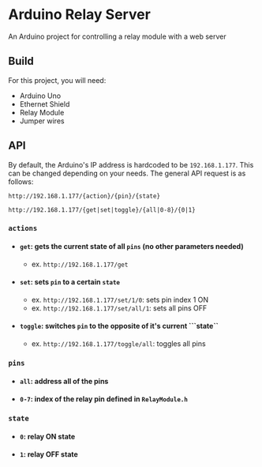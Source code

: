 # Arduino Relay Server
An Arduino project for controlling a relay module with a web server

## Build
For this project, you will need:
- Arduino Uno
- Ethernet Shield 
- Relay Module
- Jumper wires

## API
By default, the Arduino's IP address is hardcoded to be ```192.168.1.177```. 
This can be changed depending on your needs. 
The general API request is as follows:

```http://192.168.1.177/{action}/{pin}/{state}```

```http://192.168.1.177/{get|set|toggle}/{all|0-8}/{0|1}```

### ```actions```
- #### ```get```: gets the current state of all ```pins``` (no other parameters needed)
  - ex. ```http://192.168.1.177/get```
- #### ```set```: sets ```pin``` to a certain ```state```
  - ex. ```http://192.168.1.177/set/1/0```: sets pin index 1 ON
  - ex. ```http://192.168.1.177/set/all/1```: sets all pins OFF
- #### ```toggle```: switches ```pin``` to the opposite of it's current ```state``
  - ex. ```http://192.168.1.177/toggle/all```: toggles all pins

### ```pins```
- #### ```all```: address all of the pins
- #### ```0-7```: index of the relay pin defined in ```RelayModule.h```

### ```state```
- #### ```0```: relay ON state
- #### ```1```: relay OFF state
